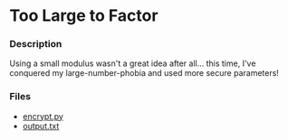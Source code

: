# Too Large to Factor

### Description
Using a small modulus wasn't a great idea after all... this time, I've conquered my large-number-phobia and used more secure parameters!

### Files
- [encrypt.py](players/encrypt.py)
- [output.txt](players/output.txt)